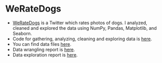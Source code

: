 # WeRateDogs
* [WeRateDogs](https://twitter.com/dog_rates) is a Twitter which rates photos of dogs. I analyzed, cleaned and explored the data
using NumPy, Pandas, Matplotlib, and Seaborn.
* Code for gathering, analyzing, cleaning and exploring data is [here](https://github.com/purvil/WeRateDogs/blob/master/wrangle_act.ipynb).
* You can find data files [here](https://github.com/purvil/WeRateDogs/tree/master/data).
* Data wrangling report is [here](https://github.com/purvil/WeRateDogs/blob/master/WeRateDogs%20Data%20Wrangling%20Report.ipynb).
* Data exploration report is [here](https://github.com/purvil/WeRateDogs/blob/master/Exploratory%20analysis%20report.ipynb).
